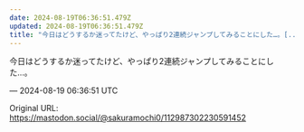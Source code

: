 ```yaml
---
date: 2024-08-19T06:36:51.479Z
updated: 2024-08-19T06:36:51.479Z
title: "今日はどうするか迷ってたけど、やっぱり2連続ジャンプしてみることにした…。[...]"
---
```


<p>今日はどうするか迷ってたけど、やっぱり2連続ジャンプしてみることにした…。</p>

&mdash; 2024-08-19 06:36:51 UTC

Original URL: https://mastodon.social/@sakuramochi0/112987302230591452
